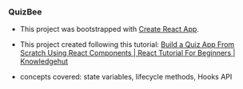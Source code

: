 ### QuizBee

* This project was bootstrapped with [Create React App](https://github.com/facebook/create-react-app).

* This project created following this tutorial: [Build a Quiz App From Scratch Using React Components | React Tutorial For Beginners | Knowledgehut](https://youtu.be/aq-fCtg_gG4)

* concepts covered: state variables, lifecycle methods, Hooks API